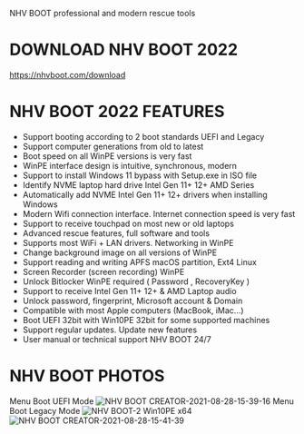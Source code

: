 NHV BOOT professional and modern rescue tools
# DOWNLOAD NHV BOOT 2022 
https://nhvboot.com/download
# NHV BOOT 2022 FEATURES
- Support booting according to 2 boot standards UEFI and Legacy
- Support computer generations from old to latest
- Boot speed on all WinPE versions is very fast
- WinPE interface design is intuitive, synchronous, modern
- Support to install Windows 11 bypass with Setup.exe in ISO file
- Identify NVME laptop hard drive Intel Gen 11+ 12+ AMD Series
- Automatically add NVME Intel Gen 11+ 12+ drivers when installing Windows
- Modern Wifi connection interface. Internet connection speed is very fast
- Support to receive touchpad on most new or old laptops
- Advanced rescue features, full software and tools
- Supports most WiFi + LAN drivers. Networking in WinPE
- Change background image on all versions of WinPE
- Support reading and writing APFS macOS partition, Ext4 Linux
- Screen Recorder (screen recording) WinPE
- Unlock Bitlocker WinPE required ( Password , RecoveryKey )
- Support to receive Intel Gen 11+ 12+ & AMD Laptop audio
- Unlock password, fingerprint, Microsoft account & Domain
- Compatible with most Apple computers (MacBook, iMac...)
- Boot UEFI 32bit with Win10PE 32bit for some supported machines
- Support regular updates. Update new features
- User manual or technical support NHV BOOT 24/7
# NHV BOOT PHOTOS
Menu Boot UEFI Mode
![NHV BOOT CREATOR-2021-08-28-15-39-16](https://user-images.githubusercontent.com/72090919/131211935-f8643fad-14fe-4dad-9077-5f929b140590.png)
Menu Boot Legacy Mode
![NHV BOOT-2](https://user-images.githubusercontent.com/72090919/131212141-c10cce36-80ac-4cbc-8571-821ccb0afd31.png)
Win10PE x64
![NHV BOOT CREATOR-2021-08-28-15-41-39](https://user-images.githubusercontent.com/72090919/131212054-d2c64a98-3a9e-47d2-a4c9-5e9e5935ff6b.png)
